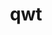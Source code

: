 ---
title: "qwt"
layout: cache
categories: [package, develop-2025-01-12]
meta: {"versions": ["6.1.6"], "compilers": ["gcc@=11.1.0"], "oss": ["ubuntu20.04"], "platforms": ["linux"], "targets": ["x86_64_v3"], "stacks": ["data-vis-sdk", "root"], "num_specs": 1, "num_specs_by_stack": {"root": 1, "data-vis-sdk": 1}}
spec_details: [{"hash": "5nbt5mbsd6jbmcqmlupenxiuh4ppar6v", "compiler": "gcc@=11.1.0", "versions": ["6.1.6"], "os": "ubuntu20.04", "platform": "linux", "target": "x86_64_v3", "variants": ["build_system=qmake", "~designer", "+opengl", "patches=73df727"], "stacks": ["root", "data-vis-sdk"], "size": "-", "tarball": "https://binaries.spack.io/develop-2025-01-12/build_cache/linux-ubuntu20.04-x86_64_v3/gcc-11.1.0/qwt-6.1.6/linux-ubuntu20.04-x86_64_v3-gcc-11.1.0-qwt-6.1.6-5nbt5mbsd6jbmcqmlupenxiuh4ppar6v.spack"}]
---
